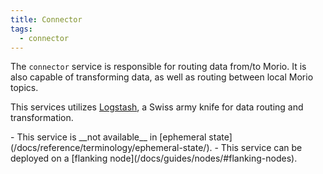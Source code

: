 ```yaml
---
title: Connector
tags:
  - connector
---
```


The `connector` service is responsible for routing data from/to Morio.  It is
also capable of transforming data, as well as routing between local Morio
topics.

This services utilizes [Logstash](https://www.elastic.co/logstash), a 
Swiss army knife for data routing and transformation.

<Note>
- This service is __not available__ in [ephemeral state](/docs/reference/terminology/ephemeral-state/).
- This service can be deployed on a [flanking node](/docs/guides/nodes/#flanking-nodes).  
</Note>


